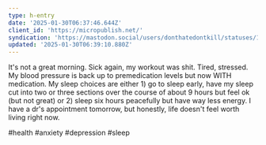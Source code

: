 ```yaml
---
type: h-entry
date: '2025-01-30T06:37:46.644Z'
client_id: 'https://micropublish.net/'
syndication: 'https://mastodon.social/users/donthatedontkill/statuses/113915929448209182'
updated: '2025-01-30T06:39:10.880Z'
---
```

It's not a great morning. Sick again, my workout was shit. Tired, stressed. My blood pressure is back up to premedication levels but now WITH medication. My sleep choices are either 1) go to sleep early, have my sleep cut into two or three sections over the course of about 9 hours but feel ok (but not great) or 2) sleep six hours peacefully but have way less energy. I have a dr's appointment tomorrow, but honestly, life doesn't feel worth living right now.

#health #anxiety #depression #sleep
